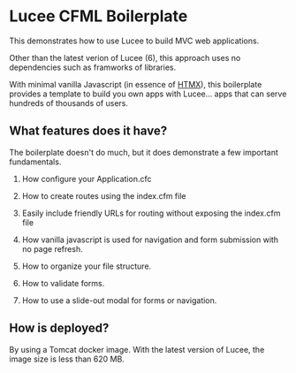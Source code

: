 # Lucee CFML Boilerplate

This demonstrates how to use Lucee to build MVC web applications.

Other than the latest verion of Lucee (6), this approach uses no dependencies such as framworks of libraries.

With minimal vanilla Javascript (in essence of <a href="https://htmx.org/">HTMX</a>), this boilerplate provides a template to build you own apps with Lucee... apps that can serve hundreds of thousands of users.


## What features does it have?

The boilerplate doesn't do much, but it does demonstrate a few important fundamentals.

1. How configure your Application.cfc

2. How to create routes using the index.cfm file

3. Easily include friendly URLs for routing without exposing the index.cfm file

4. How vanilla javascript is used for navigation and form submission with no page refresh.

5. How to organize your file structure.

6. How to validate forms.

7. How to use a slide-out modal for forms or navigation.


## How is deployed?

By using a Tomcat docker image. With the latest version of Lucee, the image size is less than 620 MB.



